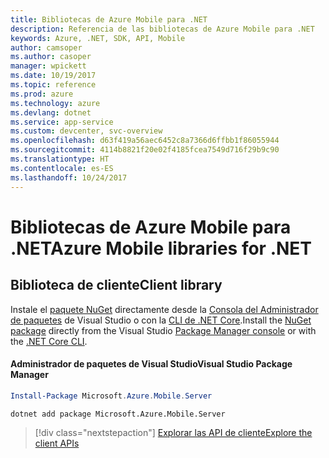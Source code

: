 ```yaml
---
title: Bibliotecas de Azure Mobile para .NET
description: Referencia de las bibliotecas de Azure Mobile para .NET
keywords: Azure, .NET, SDK, API, Mobile
author: camsoper
ms.author: casoper
manager: wpickett
ms.date: 10/19/2017
ms.topic: reference
ms.prod: azure
ms.technology: azure
ms.devlang: dotnet
ms.service: app-service
ms.custom: devcenter, svc-overview
ms.openlocfilehash: d63f419a56aec6452c8a7366d6ffbb1f86055944
ms.sourcegitcommit: 4114b8821f20e02f4185fcea7549d716f29b9c90
ms.translationtype: HT
ms.contentlocale: es-ES
ms.lasthandoff: 10/24/2017
---
```

# <a name="azure-mobile-libraries-for-net"></a><span data-ttu-id="053b2-104">Bibliotecas de Azure Mobile para .NET</span><span class="sxs-lookup"><span data-stu-id="053b2-104">Azure Mobile libraries for .NET</span></span>

## <a name="client-library"></a><span data-ttu-id="053b2-105">Biblioteca de cliente</span><span class="sxs-lookup"><span data-stu-id="053b2-105">Client library</span></span>

<span data-ttu-id="053b2-106">Instale el [paquete NuGet](https://www.nuget.org/packages/Microsoft.Azure.Mobile.Server) directamente desde la [Consola del Administrador de paquetes][PackageManager] de Visual Studio o con la [CLI de .NET Core][DotNetCLI].</span><span class="sxs-lookup"><span data-stu-id="053b2-106">Install the [NuGet package](https://www.nuget.org/packages/Microsoft.Azure.Mobile.Server) directly from the Visual Studio [Package Manager console][PackageManager] or with the [.NET Core CLI][DotNetCLI].</span></span>

#### <a name="visual-studio-package-manager"></a><span data-ttu-id="053b2-107">Administrador de paquetes de Visual Studio</span><span class="sxs-lookup"><span data-stu-id="053b2-107">Visual Studio Package Manager</span></span>

```powershell
Install-Package Microsoft.Azure.Mobile.Server
```

```bash
dotnet add package Microsoft.Azure.Mobile.Server
```

> [!div class="nextstepaction"]
> [<span data-ttu-id="053b2-108">Explorar las API de cliente</span><span class="sxs-lookup"><span data-stu-id="053b2-108">Explore the client APIs</span></span>](/dotnet/api/overview/azure/mobileapps/client)




[PackageManager]: https://docs.microsoft.com/nuget/tools/package-manager-console
[DotNetCLI]: https://docs.microsoft.com/dotnet/core/tools/dotnet-add-package
